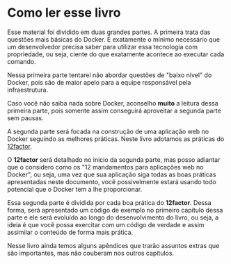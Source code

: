 # Como ler esse livro


Esse material foi dividido em duas grandes partes. A primeira trata das questões
mais básicas do Docker. É exatamente o mínimo necessário que um desenvolvedor
precisa saber para utilizar essa tecnologia com propriedade, ou seja,
ciente do que exatamente acontece ao executar cada comando.

Nessa primeira parte tentarei não abordar questões de "baixo nível" do Docker,
pois são de maior apelo para a equipe responsável pela infraestrutura.

Caso você não saiba nada sobre Docker, aconselho **muito** a leitura dessa primeira
parte, pois somente assim conseguirá aproveitar a segunda parte sem pausas.

A segunda parte será focada na construção de uma aplicação web no Docker
seguindo as melhores práticas. Neste livro adotamos as práticas do [12factor](https://12factor.net/pt_br/).

O **12factor** será detalhado no início da segunda parte, mas posso adiantar que o
considero como os "12 mandamentos para aplicações web no Docker", ou seja, uma
vez que sua aplicação siga todas as boas práticas apresentadas neste documento,
você possivelmente estará usando todo potencial que o Docker tem a lhe proporcionar.

Essa segunda parte é dividida por cada boa prática do **12factor**. Dessa forma,
será apresentado um código de exemplo no primeiro capítulo dessa parte e ele
será evoluído ao longo do desenvolvimento do livro, ou seja, a ideia é que você
possa exercitar com um código de verdade e assim assimilar o conteúdo de forma
mais prática.

Nesse livro ainda temos alguns apêndices que trarão assuntos extras que são
importantes, mas não couberam nos outros capítulos.

